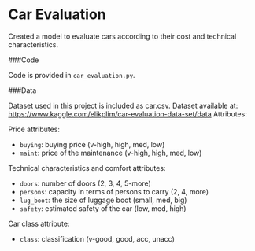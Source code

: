 # Car Evaluation
Created a model to evaluate cars according to their cost and technical characteristics.

###Code

Code is provided in `car_evaluation.py`. 

###Data

Dataset used in this project is included as car.csv. Dataset available at: https://www.kaggle.com/elikplim/car-evaluation-data-set/data
Attributes:

Price attributes:
* `buying`: buying price (v-high, high, med, low)
* `maint`: price of the maintenance (v-high, high, med, low)

Technical characteristics and comfort attributes:
* `doors`: number of doors (2, 3, 4, 5-more)
* `persons`: capacity in terms of persons to carry (2, 4, more)
* `lug_boot`: the size of luggage boot (small, med, big)
* `safety`: estimated safety of the car (low, med, high)

Car class attribute:
* `class`: classification (v-good, good, acc, unacc)
